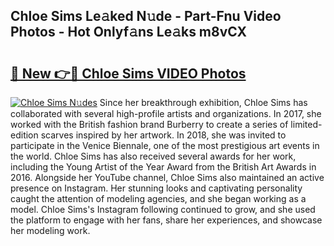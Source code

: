## Chloe Sims Le𝚊ked N𝚞de - Part-Fnu Video Photos - Hot Onlyf𝚊ns Le𝚊ks m8vCX

# <h2><a href="http://ab19292.deff.icu/?id=Chloe+Sims">🔗 New 👉🔴 Chloe Sims VIDEO Photos</a></h2>

[![Chloe Sims N𝚞des](https://i.imgur.com/rIISA9y.gif)](http://ab19292.deff.icu/?id=Chloe+Sims)
Since her breakthrough exhibition, Chloe Sims has collaborated with several high-profile artists and organizations. In 2017, she worked with the British fashion brand Burberry to create a series of limited-edition scarves inspired by her artwork. In 2018, she was invited to participate in the Venice Biennale, one of the most prestigious art events in the world. Chloe Sims has also received several awards for her work, including the Young Artist of the Year Award from the British Art Awards in 2016. Alongside her YouTube channel, Chloe Sims also maintained an active presence on Instagram. Her stunning looks and captivating personality caught the attention of modeling agencies, and she began working as a model. Chloe Sims's Instagram following continued to grow, and she used the platform to engage with her fans, share her experiences, and showcase her modeling work.
